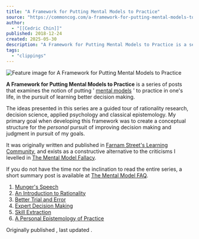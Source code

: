 ```yaml
---
title: "A Framework for Putting Mental Models to Practice"
source: "https://commoncog.com/a-framework-for-putting-mental-models-to-practice/"
author:
  - "[[Cedric Chin]]"
published: 2018-12-24
created: 2025-05-30
description: "A Framework for Putting Mental Models to Practice is a series that examines the idea of putting Charlie Munger's Elementary Worldly Wisdom to practice in one's life in the pursuit of better decision making."
tags:
  - "clippings"
---
```

![Feature image for A Framework for Putting Mental Models to Practice](https://commoncog.com/content/images/size/w600/2018/12/4588663010_0e997c3b59_o--1--2.jpg)

**A Framework for Putting Mental Models to Practice** is a series of posts that examines the notion of putting ' [mental models](https://fs.blog/mental-models/?ref=commoncog.com) ' to practice in one's life, in the pursuit of learning better decision making.

The ideas presented in this series are a guided tour of rationality research, decision science, applied psychology and classical epistemology. My primary goal when developing this framework was to create a conceptual structure for the *personal* pursuit of improving decision making and judgment in pursuit of my goals.

It was originally written and published in [Farnam Street's Learning Community](https://fs.blog/membership/?ref=commoncog.com), and exists as a constructive alternative to the criticisms I levelled in [The Mental Model Fallacy](https://commoncog.com/the-mental-model-fallacy/).

If you do not have the time nor the inclination to read the entire series, a short summary post is available at [The Mental Model FAQ](https://commoncog.com/the-mental-model-faq/).

1. [Munger's Speech](https://commoncog.com/a-framework-for-putting-mental-models-to-practice-part-1/)
2. [An Introduction to Rationality](https://commoncog.com/putting-mental-models-to-practice-part-2-introduction-to-rationality/)
3. [Better Trial and Error](https://commoncog.com/putting-mental-models-to-practice-part-3-better-trial-and-error/)
4. [Expert Decision Making](https://commoncog.com/putting-mental-models-to-practice/)
5. [Skill Extraction](https://commoncog.com/putting-mental-models-to-practice-part-5-skill-extraction/)
6. [A Personal Epistemology of Practice](https://commoncog.com/putting-mental-models-to-practice-part-6-a-personal-epistemology-of-practice/)

Originally published , last updated .
